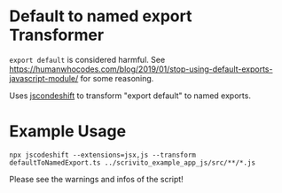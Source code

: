 # Default to named export Transformer

`export default` is considered harmful. See https://humanwhocodes.com/blog/2019/01/stop-using-default-exports-javascript-module/ for some reasoning.

Uses [jscondeshift](https://github.com/facebook/jscodeshift) to transform "export default" to named exports.

# Example Usage

```
npx jscodeshift --extensions=jsx,js --transform defaultToNamedExport.ts ../scrivito_example_app_js/src/**/*.js
```

Please see the warnings and infos of the script!
